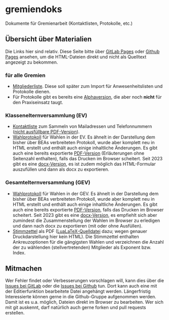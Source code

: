 # gremiendoks
Dokumente für Gremienarbeit (Kontaktlisten, Protokolle, etc.)

## Übersicht über Materialien
Die Links hier sind relativ. Diese Seite bitte über [GitLab Pages](https://elternmaterialberlin.gitlab.io/gremiendoks/)
oder [Github Pages](https://elternmaterialberlin.github.io/gremiendoks/) ansehen, um die HTML-Dateien
direkt und nicht als Quelltext angezeigt zu bekommen.

### für alle Gremien 
* [Mitgliederliste](allgemein/mitglieder.html). Diese soll später zum Import für Anwesenheitslisten und Protokolle dienen.
* Für Protokolle gibt es bereits eine [Alphaversion](allgemein/protokoll.html), die aber noch **nicht** für den Praxiseinsatz taugt.

### Klassenelternversammlung (EV)
* [Kontaktliste](ev/ev-kontaktliste.html) zum Sammeln von Mailadressen und Telefonnummern 
([nicht ausfüllbare PDF-Version](ev/ev-kontaktliste.pdf)).
* [Wahlprotokoll](ev/ev-wahlprotokoll.html) für Wahlen in der EV. Es ähnelt in der Darstellung dem bisher über BEAs verbreiteten Protokoll, wurde aber komplett neu in HTML erstellt und enthält auch einige inhaltliche Änderungen.
Es gibt auch eine bereits exportierte [PDF-Version](ev/ev-wahlprotokoll.pdf) (Erläuterungen ohne Seitenzahl enthalten), falls das Drucken im Browser scheitert. Seit 2023 gibt es eine [docx-Version](ev/ev-wahlprotokoll.docx), es ist zudem möglich das HTML-Formular auszufüllen und dann als docx zu exportieren.

### Gesamtelternversammlung (GEV)
* [Wahlprotokoll](gev/gev-wahlprotokoll.html) für Wahlen in der GEV. Es ähnelt in der Darstellung dem bisher über BEAs verbreiteten Protokoll, wurde aber komplett neu in HTML erstellt und enthält auch einige inhaltliche Änderungen.
Es gibt auch eine bereits exportierte [PDF-Version](gev/gev-wahlprotokoll.pdf), falls das Drucken im Browser scheitert. Seit 2023 gibt es eine [docx-Version](gev/gev-wahlprotokoll.docx), es empfiehlt sich aber zumindest die Zusammenstellung der Wahlen im Browser zu erledigen und dann nach docx zu exportieren (mit oder ohne Ausfüllen).
* [Stimmzettel](gev/gev-stimmzettel.pdf) als PDF ([LuaLaTeX-Quelldatei](gev/gev-stimmzettel.tex) dazu; wegen genauer Druckdarstellung hier kein HTML). Die Stimmzettel enthalten Ankreuzoptionen für die gängigsten Wahlen und verzeichnen die Anzahl der zu wählenden (stellvertretenden) Mitglieder als Exponent bzw. Index.

## Mitmachen
Wer Fehler findet oder Verbesserungen vorschlagen will, kann dies über die [Issues bei GitLab](https://gitlab.com/elternmaterialberlin/gremiendoks/-/issues) oder die [Issues bei Github](https://github.com/ElternmaterialBerlin/gremiendoks/issues) tun. Dort kann auch eine mit der Editierfunktion bearbeitete Datei angehängt werden. Längerfristig Interessierte können gerne in die Github-Gruppe aufgenommen werden. Damit ist es u.a. möglich, Dateien direkt im Browser zu bearbeiten. Wer sich mit git auskennt, darf natürlich auch gerne forken und pull requests erstellen.
